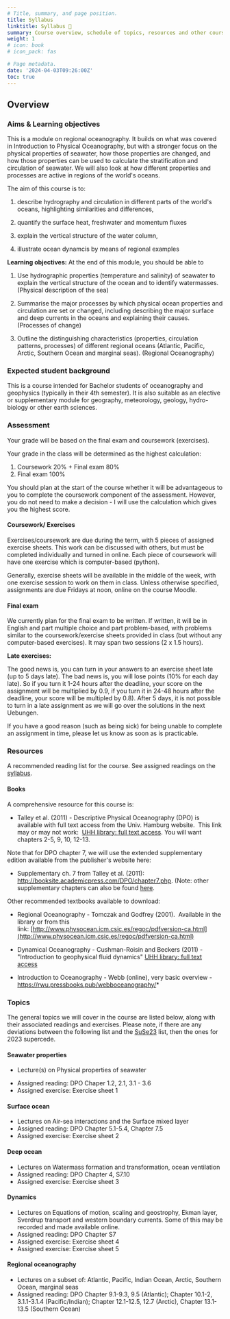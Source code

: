 ```yaml
---
# Title, summary, and page position.
title: Syllabus
linktitle: Syllabus 🤖 
summary: Course overview, schedule of topics, resources and other course details.
weight: 1
# icon: book
# icon_pack: fas

# Page metadata.
date: '2024-04-03T09:26:00Z'
toc: true
---
```


## Overview

<!---  Course Outline: The approach of the course will follow a general sequence of themes that will 1) introduce the notion of the Earth as a “water-planet”, 2) set the boundaries of ocean basins (upper and lower limits), and describe the properties of the water element (physical and chemical), 3) put in motion the oceanic system (horizontal and vertical circulation), --->

### Aims & Learning objectives

This is a module on regional oceanography.  It builds on what was covered in Introduction to Physical Oceanography, but with a stronger focus on the physical properties of seawater, how those properties are changed, and how those properties can be used to calculate the stratification and circulation of seawater.  We will also look at how different properties and processes are active in regions of the world's oceans.

The aim of this course is to:

1) describe hydrography and circulation in different parts of the world's oceans, highlighting similarities and differences,

2) quantify the surface heat, freshwater and momentum fluxes

3) explain the vertical structure of the water column,

4) illustrate ocean dynamcis by means of regional examples


**Learning objectives:** At the end of this module, you should be able to 

1. Use hydrographic properties (temperature and salinity) of seawater to explain the vertical structure of the ocean and to identify watermasses. (Physical description of the sea)

2. Summarise the major processes by which physical ocean properties and circulation are set or changed, including describing the major surface and deep currents in the oceans and explaining their causes. (Processes of change)

3. Outline the distinguishing characteristics (properties, circulation patterns, processes) of different regional oceans (Atlantic, Pacific, Arctic, Southern Ocean and marginal seas). (Regional Oceanography)



### Expected student background

This is a course intended for Bachelor students of oceanography and geophysics (typically in their 4th semester).  It is also suitable as an elective or supplementary module for geography, meteorology, geology, hydro-biology or other earth sciences.



### Assessment

Your grade will be based on the final exam and coursework (exercises).

Your grade in the class will be determined as the highest calculation:
1. Coursework 20% + Final exam 80%
2. Final exam 100%

You should plan at the start of the course whether it will be advantageous to you to complete the coursework component of the assessment.  However, you do not need to make a decision - I will use the calculation which gives you the highest score.

#### Coursework/ Exercises

Exercises/coursework are due during the term, with 5 pieces of assigned exercise sheets.  This work can be discussed with others, but must be completed individually and turned in online.  Each piece of coursework will have one exercise which is computer-based (python).

Generally, exercise sheets will be available in the middle of the week, with one exercise session to work on them in class.  Unless otherwise specified, assignments are due Fridays at noon, online on the course Moodle.

<!--
#### Mini-project (group)

 A mini-project of your choice will be completed during the term and due in the final week of class.  You may choose between
- Presentation on a regional ocean and process of your choice, in English.  Presentations should be 5-8 minutes long.   Presentations will be graded for style (organisation, slide layout and legibility) and content (accuracy and suitability of material), but not for English language or grammar.
- Data project with individual or group* presentation, written report (about 3-5 pages, double spaced of text, and 2-4 pages of figures).  The grade will be based on the written report.  Reports will be graded for style (organisation at the report and paragraph level, figure legibility) and content (accuracy and suitability of material, choice of data plots to show), but not for English language or grammar.  *Expectations for content will be higher if group.
-->

#### Final exam

We currently plan for the final exam to be written.  If written, it will be in English and part multiple choice and part problem-based, with problems similar to the coursework/exercise sheets provided in class (but without any computer-based exercises).  It may span two sessions (2 x 1.5 hours).

**Late exercises:**

The good news is, you can turn in your answers to an exercise sheet late (up to 5 days late).  The bad news is, you will lose points (10% for each day late).   So if you turn it 1-24 hours after the deadline, your score on the assignment will be multiplied by 0.9, if you turn it in 24-48 hours after the deadline, your score will be multipled by 0.8).  After 5 days, it is not possible to turn in a late assignment as we will go over the solutions in the next Uebungen.

If you have a good reason (such as being sick) for being unable to complete an assignment in time, please let us know as soon as is practicable.

### Resources 

A recommended reading list for the course.  See assigned readings on the [syllabus](../syllabus).

#### Books

A comprehensive resource for this course is:

-   Talley et al. (2011) - Descriptive Physical Oceanography (DPO) is available with full text access from the Univ. Hamburg website.  This link may or may not work:  [UHH library: full text access](https://katalogplus.sub.uni-hamburg.de/vufind/Record/679005536?rank=1).  You will want chapters 2-5, 9, 10, 12-13.

Note that for DPO chapter 7, we will use the extended supplementary edition available from the publisher's website here:
- Supplementary ch. 7 from Talley et al. (2011): http://booksite.academicpress.com/DPO/chapter7.php.  (Note: other supplementary chapters can also be found [here](http://booksite.academicpress.com/DPO/suppchapters.php). 

Other recommended textbooks available to download:

-  Regional Oceanography - Tomczak and Godfrey (2001).  Available in the library or from this link: [http://www.physocean.icm.csic.es/regoc/pdfversion-ca.html](http://www.physocean.icm.csic.es/regoc/pdfversion-ca.html)

- Dynamical Oceanography - Cushman-Roisin and Beckers (2011) - "Introduction to geophysical fluid dynamics" [UHH library: full text access](https://katalogplus.sub.uni-hamburg.de/vufind/Record/681287349?rank=1)

* Introduction to Oceanography - Webb (online), very basic overview - https://rwu.pressbooks.pub/webboceanography/*



### Topics

The general topics we will cover in the course are listed below, along with their associated readings and exercises.  Please note, if there are any deviations between the following list and the [SuSe23](../general/SuSe-2023) list, then the ones for 2023 supercede.

#### Seawater properties

- Lecture(s) on Physical properties of seawater
* Assigned reading: DPO Chaper 1.2, 2.1, 3.1 - 3.6
* Assigned exercise:  Exercise sheet 1
<!--[Exercise sheet 1](../exercises/exercise-1)-->

#### Surface ocean

* Lectures on Air-sea interactions and the Surface mixed layer
* Assigned reading: DPO Chapter 5.1-5.4, Chapter 7.5
* Assigned exercise: Exercise sheet 2
<!--[Exercise sheet 2](../exercises/exercise-2)-->

#### Deep ocean

* Lectures on Watermass formation and transformation, ocean ventilation
* Assigned reading: DPO Chapter 4, S7.10
* Assigned exercise: Exercise sheet 3
<!--[Exercise sheet 3](../exercises/exercise-3)-->

#### Dynamics

* Lectures on Equations of motion, scaling and geostrophy, Ekman layer, Sverdrup transport and western boundary currents.  Some of this may be recorded and made available online.
* Assigned reading: DPO Chapter S7
* Assigned exercise: Exercise sheet 4 <!--[Exercise sheet 4](../exercises/exercise-4)-->
* Assigned exercise: Exercise sheet 5 <!--[Exercise sheet 5](../exercises/exercise-5)-->

#### Regional oceanography

* Lectures on a subset of: Atlantic, Pacific, Indian Ocean, Arctic, Southern Ocean, marginal seas
* Assigned reading: DPO Chapter 9.1-9.3, 9.5 (Atlantic); Chapter 10.1-2, 3.1.1-3.1.4 (Pacific/Indian); Chapter 12.1-12.5, 12.7 (Arctic), Chapter 13.1-13.5 (Southern Ocean)

